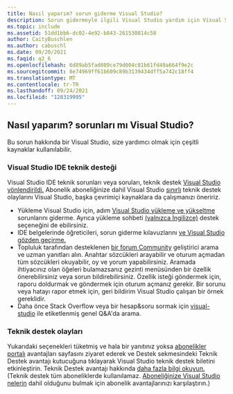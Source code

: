 ```yaml
---
title: Nasıl yaparım? sorun giderme Visual Studio?
description: Sorun gidermeyle ilgili Visual Studio yardım için Visual Studio bulun
ms.topic: include
ms.assetid: 51dd1bb6-dc02-4e92-b843-261530814c58
author: CaityBuschlen
ms.author: cabuschl
ms.date: 09/20/2021
ms.faqid: q2_6
ms.openlocfilehash: 6d89ab5fad089ce79d004c81b61fd49a664f9e2c
ms.sourcegitcommit: 8e74969ff61b609c89b3139434dff5a742c18ff4
ms.translationtype: MT
ms.contentlocale: tr-TR
ms.lasthandoff: 09/24/2021
ms.locfileid: "128319995"
---
```

## <a name="how-do-i-troubleshoot-problems-with-visual-studio"></a>Nasıl yaparım? sorunları mı Visual Studio? 

Bu sorun hakkında bir Visual Studio, size yardımcı olmak için çeşitli kaynaklar kullanılabilir.

### <a name="visual-studio-ide-technical-support"></a>Visual Studio IDE teknik desteği
 Visual Studio IDE teknik sorunları veya soruları, teknik destek [Visual Studio yönlendirildi.](https://visualstudio.microsoft.com/vs/support/) Abonelik aboneliğinize dahil Visual Studio [sınırlı](https://docs.microsoft.com/visualstudio/subscriptions/vs-tech-support) teknik destek olaylarını Visual Studio, başka çevrimiçi kaynaklara da çalışmanızı öneririz.
- Yükleme Visual Studio için, adım [Visual Studio yükleme ve yükseltme](https://docs.microsoft.com/visualstudio/install/troubleshooting-installation-issues) sorunlarını giderme. Ayrıca yükleme sohbeti [(yalnızca İngilizce)](https://visualstudio.microsoft.com/vs/support/#talktous) destek seçeneğini de ebilirsiniz.
- IDE belgelerinde öğreticileri, sorun giderme kılavuzlarını [ve Visual Studio gözden geçirme.](https://docs.microsoft.com/visualstudio/ide/)
- Topluluk tarafından desteklenen [bir forum Community](https://developercommunity.visualstudio.com/) geliştirici arama ve uzman yanıtları alın. Anahtar sözcükleri arayabilir ve oturum açmadan tüm sözcükleri okuyabilir, oy ve yorum yapabilirsiniz. Aramada ihtiyacınız olan öğeleri bulamazsanız gezinti menüsünden bir özellik önerebilirsiniz veya sorun bildirebilirsiniz. Özellik isteği göndermek için, raporu doldurmak ve göndermek için oturum açmanız gerekir. Bir sorunu veya hatayı rapor etmek için, geri bildirim Visual Studio çalışan bir örnek gereklidir.
- Daha önce Stack Overflow veya bir hesap&soru sormak için [visual-studio](https://stackoverflow.com/questions/tagged/visual-studio?tab=Newest) ile etiketlenmiş genel Q&A'da arama.

### <a name="technical-support-incidents"></a>Teknik destek olayları
Yukarıdaki seçenekleri tüketmiş ve hala bir yanıtınız yoksa [abonelikler portalı](https://my.visualstudio.com/Benefits) avantajları sayfasını ziyaret ederek ve Destek sekmesindeki Teknik Destek avantajı kutucuğuna tıklayarak Visual Studio teknik destek biletini etkinleştirin. Teknik Destek avantajı hakkında [daha fazla bilgi okuyun.](https://docs.microsoft.com/visualstudio/subscriptions/vs-tech-support) (Teknik destek tüm aboneliklerde kullanılamaz. [Aboneliğinize Visual Studio nelerin](https://visualstudio.microsoft.com/vs/benefits/#azure?cat=visual-studio-enterprise-subscription) dahil olduğunu bulmak için abonelik avantajlarınızı karşılaştırın.)

